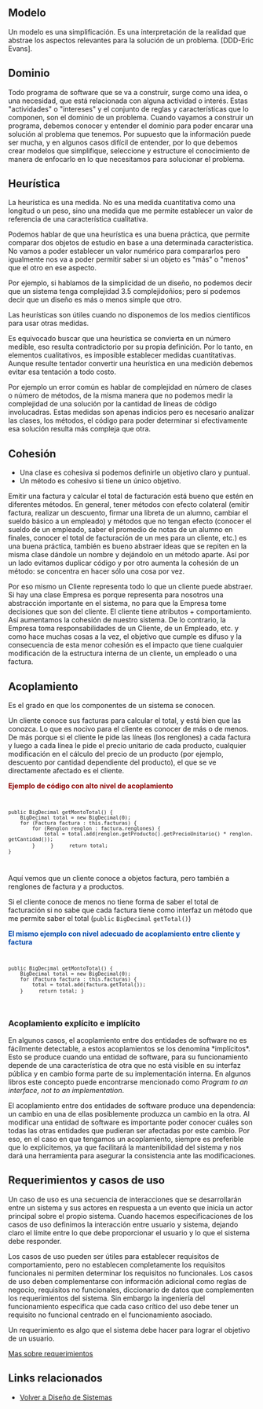 Modelo
------

Un modelo es una simplificación. Es una interpretación de la realidad que abstrae los aspectos relevantes para la solución de un problema. \[DDD-Eric Evans\].

Dominio
-------

Todo programa de software que se va a construir, surge como una idea, o una necesidad, que está relacionada con alguna actividad o interés. Estas "actividades" o "intereses" y el conjunto de reglas y características que lo componen, son el dominio de un problema. Cuando vayamos a construir un programa, debemos conocer y entender el dominio para poder encarar una solución al problema que tenemos. Por supuesto que la información puede ser mucha, y en algunos casos difícil de entender, por lo que debemos crear modelos que simplifique, seleccione y estructure el conocimiento de manera de enfocarlo en lo que necesitamos para solucionar el problema.

Heurística
----------

La heurística es una medida. No es una medida cuantitativa como una longitud o un peso, sino una medida que me permite establecer un valor de referencia de una característica cualitativa.

Podemos hablar de que una heurística es una buena práctica, que permite comparar dos objetos de estudio en base a una determinada característica. No vamos a poder establecer un valor numérico para compararlos pero igualmente nos va a poder permitir saber si un objeto es "más" o "menos" que el otro en ese aspecto.

Por ejemplo, si hablamos de la simplicidad de un diseño, no podemos decir que un sistema tenga complejidad 3.5 complejidoñios; pero sí podemos decir que un diseño es más o menos simple que otro.

Las heurísticas son útiles cuando no disponemos de los medios cientificos para usar otras medidas.

Es equivocado buscar que una heurística se convierta en un número medible, eso resulta contradictorio por su propia definición. Por lo tanto, en elementos cualitativos, es imposible establecer medidas cuantitativas. Aunque resulte tentador convertir una heurística en una medición debemos evitar esa tentación a todo costo.

Por ejemplo un error común es hablar de complejidad en número de clases o número de métodos, de la misma manera que no podemos medir la complejidad de una solución por la cantidad de líneas de código involucadras. Estas medidas son apenas indicios pero es necesario analizar las clases, los métodos, el código para poder determinar si efectivamente esa solución resulta más compleja que otra.

Cohesión
--------

-   Una clase es cohesiva si podemos definirle un objetivo claro y puntual.
-   Un método es cohesivo si tiene un único objetivo.

Emitir una factura y calcular el total de facturación está bueno que estén en diferentes métodos. En general, tener métodos con efecto colateral (emitir factura, realizar un descuento, firmar una libreta de un alumno, cambiar el sueldo básico a un empleado) y métodos que no tengan efecto (conocer el sueldo de un empleado, saber el promedio de notas de un alumno en finales, conocer el total de facturación de un mes para un cliente, etc.) es una buena práctica, también es bueno abstraer ideas que se repiten en la misma clase dándole un nombre y dejándolo en un método aparte. Así por un lado evitamos duplicar código y por otro aumenta la cohesión de un método: se concentra en hacer sólo una cosa por vez.

Por eso mismo un Cliente representa todo lo que un cliente puede abstraer. Si hay una clase Empresa es porque representa para nosotros una abstracción importante en el sistema, no para que la Empresa tome decisiones que son del cliente. El cliente tiene atributos + comportamiento. Así aumentamos la cohesión de nuestro sistema. De lo contrario, la Empresa toma responsabilidades de un Cliente, de un Empleado, etc. y como hace muchas cosas a la vez, el objetivo que cumple es difuso y la consecuencia de esta menor cohesión es el impacto que tiene cualquier modificación de la estructura interna de un cliente, un empleado o una factura.

Acoplamiento
------------

Es el grado en que los componentes de un sistema se conocen.

Un cliente conoce sus facturas para calcular el total, y está bien que las conozca. Lo que es nocivo para el cliente es conocer de más o de menos. De más porque si el cliente le pide las líneas (los renglones) a cada factura y luego a cada línea le pide el precio unitario de cada producto, cualquier modificación en el cálculo del precio de un producto (por ejemplo, descuento por cantidad dependiente del producto), el que se ve directamente afectado es el cliente.

<font color="#8B0000">**Ejemplo de código con alto nivel de acoplamiento**</font> <code>

`public BigDecimal getMontoTotal() {`
`    BigDecimal total = new BigDecimal(0);`
`    for (Factura factura : this.facturas) {`
`        for (Renglon renglon : factura.renglones) { `
`            total = total.add(renglon.getProducto().getPrecioUnitario() * renglon.getCantidad());`
`        }`
`    }`
`    return total;`
`}`

</code> Aquí vemos que un cliente conoce a objetos factura, pero también a renglones de factura y a productos.

Si el cliente conoce de menos no tiene forma de saber el total de facturación si no sabe que cada factura tiene como interfaz un método que me permite saber el total (`public` `BigDecimal` `getTotal()`)

<font color="#0047AB">**El mismo ejemplo con nivel adecuado de acoplamiento entre cliente y factura**</font> <code>

`public BigDecimal getMontoTotal() {`
`    BigDecimal total = new BigDecimal(0);`
`    for (Factura factura : this.facturas) {`
`        total = total.add(factura.getTotal());`
`    }`
`    return total;`
`}`

</code>

### Acoplamiento explícito e implícito

En algunos casos, el acoplamiento entre dos entidades de software no es fácilmente detectable, a estos acoplamientos se los denomina \*implícitos\*. Esto se produce cuando una entidad de software, para su funcionamiento depende de una característica de otra que no está visible en su interfaz pública y en cambio forma parte de su implementación interna. En algunos libros este concepto puede encontrarse mencionado como *Program to an interface, not to an implementation*.

El acoplamiento entre dos entidades de software produce una dependencia: un cambio en una de ellas posiblemente produzca un cambio en la otra. Al modificar una entidad de software es importante poder conocer cuáles son todas las otras entidades que pudieran ser afectadas por este cambio. Por eso, en el caso en que tengamos un acoplamiento, siempre es preferible que lo explicitemos, ya que facilitará la mantenibilidad del sistema y nos dará una herramienta para asegurar la consistencia ante las modificaciones.

Requerimientos y casos de uso
-----------------------------

Un caso de uso es una secuencia de interacciones que se desarrollarán entre un sistema y sus actores en respuesta a un evento que inicia un actor principal sobre el propio sistema. Cuando hacemos especificaciones de los casos de uso definimos la interacción entre usuario y sistema, dejando claro el límite entre lo que debe proporcionar el usuario y lo que el sistema debe responder.

Los casos de uso pueden ser útiles para establecer requisitos de comportamiento, pero no establecen completamente los requisitos funcionales ni permiten determinar los requisitos no funcionales. Los casos de uso deben complementarse con información adicional como reglas de negocio, requisitos no funcionales, diccionario de datos que complementen los requerimientos del sistema. Sin embargo la ingeniería del funcionamiento especifica que cada caso crítico del uso debe tener un requisito no funcional centrado en el funcionamiento asociado.

Un requerimiento es algo que el sistema debe hacer para lograr el objetivo de un usuario.

[Mas sobre requerimientos](http://uqbar-wiki.org/index.php?title=Conceptos_de_Ingenier%C3%ADa_de_software_y_de_sistemas#Requerimientos)

Links relacionados
------------------

-   [Volver a Diseño de Sistemas](design-temario.md)

